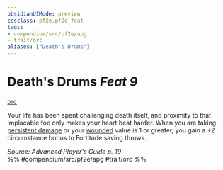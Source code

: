 ```yaml
---
obsidianUIMode: preview
cssclass: pf2e,pf2e-feat
tags:
- compendium/src/pf2e/apg
- trait/orc
aliases: ["Death's Drums"]
---
```

# Death's Drums  *Feat 9*  
[orc](/rules/traits/orc.md)  


Your life has been spent challenging death itself, and proximity to that implacable foe only makes your heart beat harder. When you are taking [persistent damage](/rules/conditions.md#Persistent%20Damage) or your [wounded](/rules/conditions.md#Wounded) value is 1 or greater, you gain a +2 circumstance bonus to Fortitude saving throws.

*Source: Advanced Player's Guide p. 19*  
%% #compendium/src/pf2e/apg #trait/orc %%